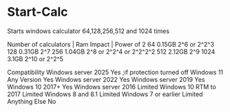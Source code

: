 # Start-Calc
Starts windows calculator 64,128,256,512 and 1024 times

Number of calculators | Ram Impact | Power of 2
64                      0.15GB        2^6 or 2^2^3
128                     0.31GB        2^7
256                     1.04GB        2^8 or 2^2^4 or 2^2^2^2
512                     2.12GB        2^9
1024                    3.1GB         2^10 or 2^2^5

Compatibility
Windows server 2025         Yes ;if protection turned off
Windows 11 Any Version      Yes
Windows server 2022         Yes
Windows server 2019         Yes
Windows 10 2017+            Yes
Windows server 2016         Limited
Windows 10 RTM to 2017      Limited
Windows 8 and 8.1           Limited
Windows 7 or earlier        Limited
Anything Else               No
